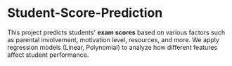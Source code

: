 # Student-Score-Prediction
This project predicts students' **exam scores** based on various factors such as parental involvement, motivation level, resources, and more.   We apply regression models (Linear, Polynomial) to analyze how different features affect student performance.  
